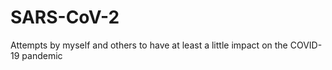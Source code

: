 # SARS-CoV-2
Attempts by myself and others to have at least a little impact on the COVID-19 pandemic
